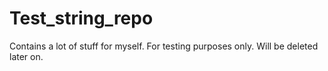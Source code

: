 # Test_string_repo
Contains a lot of stuff for myself. For testing purposes only. Will be deleted later on.
